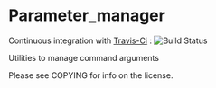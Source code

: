 # Parameter_manager

Continuous integration with [Travis-Ci](https://travis-ci.org/quicky2000/parameter_manager) : ![Build Status](https://travis-ci.org/quicky2000/parameter_manager.svg?branch=master)

Utilities to manage command arguments

Please see COPYING for info on the license.

